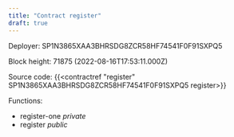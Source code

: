 ```yaml
---
title: "Contract register"
draft: true
---
```

Deployer: SP1N3865XAA3BHRSDG8ZCR58HF74541F0F91SXPQ5


 



Block height: 71875 (2022-08-16T17:53:11.000Z)

Source code: {{<contractref "register" SP1N3865XAA3BHRSDG8ZCR58HF74541F0F91SXPQ5 register>}}

Functions:

* register-one _private_
* register _public_
